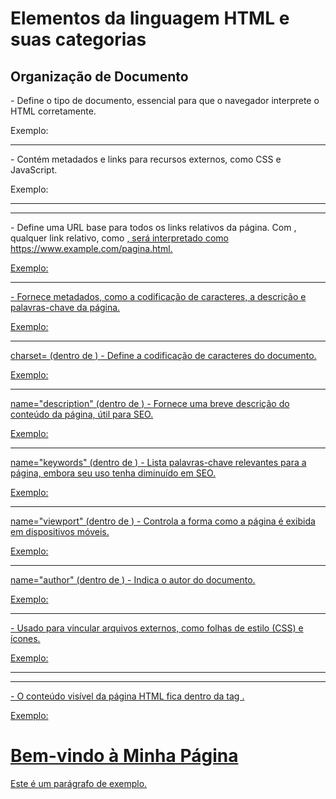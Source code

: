 # Elementos da linguagem HTML e suas categorias


## Organização de Documento

<!DOCTYPE> - Define o tipo de documento, essencial para que o navegador interprete o HTML corretamente.

Exemplo:
<!DOCTYPE html>

---

<head> - Contém metadados e links para recursos externos, como CSS e JavaScript.

Exemplo:
<head>
  <meta charset="UTF-8">
  <title>Minha Página</title>
  <link rel="stylesheet" href="styles.css">
</head>

---

<title> -  Define o título da página (aparece na aba do navegador).

Exemplo:
<title>Minha Página de Exemplo</title>

---

<base> - Define uma URL base para todos os links relativos da página. Com <base>, qualquer link relativo, como <a href="pagina.html">, será interpretado como https://www.example.com/pagina.html.

Exemplo:
<base href="https://www.example.com/">

---

<meta> - Fornece metadados, como a codificação de caracteres, a descrição e palavras-chave da página.

Exemplo:
<meta charset="UTF-8">
<meta name="description" content="Descrição da minha página">
<meta name="keywords" content="HTML, CSS, JavaScript">
<meta name="viewport" content="width=device-width, initial-scale=1.0">

---

charset= (dentro de <meta>) - Define a codificação de caracteres do documento.

Exemplo:
<meta charset="UTF-8">

---

name="description" (dentro de <meta>) - Fornece uma breve descrição do conteúdo da página, útil para SEO.

Exemplo:
<meta name="description" content="Descrição da página aqui.">

---

name="keywords" (dentro de <meta>) - Lista palavras-chave relevantes para a página, embora seu uso tenha diminuído em SEO.

Exemplo:
<meta name="keywords" content="palavra-chave1, palavra-chave2, palavra-chave3">

---

name="viewport" (dentro de <meta>) - Controla a forma como a página é exibida em dispositivos móveis.

Exemplo:
<meta name="viewport" content="width=device-width, initial-scale=1.0">

---

name="author" (dentro de <meta>) - Indica o autor do documento.

Exemplo:
<meta name="author" content="Nome do Autor">

---

<link> - Usado para vincular arquivos externos, como folhas de estilo (CSS) e ícones.

Exemplo:
<link rel="stylesheet" href="styles.css">
<link rel="icon" href="favicon.ico" type="image/x-icon">

---

<style> -  Define estilos (CSS) internos para a página.

Exemplo:
<style>
  body {
    background-color: #f0f0f0;
    font-family: Arial, sans-serif;
  }
</style>

---

<body> - O conteúdo visível da página HTML fica dentro da tag <body>.

Exemplo:
<body>
  <h1>Bem-vindo à Minha Página</h1>
  <p>Este é um parágrafo de exemplo.</p>
</body>
